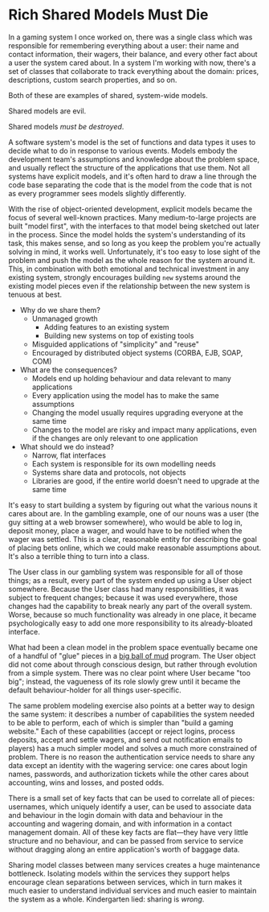 # Rich Shared Models Must Die

In a gaming system I once worked on, there was a single class which was
responsible for remembering everything about a user: their name and contact
information, their wagers, their balance, and every other fact about a user
the system cared about. In a system I'm working with now, there's a set of
classes that collaborate to track everything about the domain: prices,
descriptions, custom search properties, and so on.

Both of these are examples of shared, system-wide models.

Shared models are evil.

Shared models _must be destroyed_.

A software system's model is the set of functions and data types it uses to
decide what to do in response to various events. Models embody the development
team's assumptions and knowledge about the problem space, and usually reflect
the structure of the applications that use them. Not all systems have explicit
models, and it's often hard to draw a line through the code base separating
the code that is the model from the code that is not as every programmer sees
models slightly differently.

With the rise of object-oriented development, explicit models became the focus
of several well-known practices. Many medium-to-large projects are built
"model first", with the interfaces to that model being sketched out later in
the process. Since the model holds the system's understanding of its task,
this makes sense, and so long as you keep the problem you're actually solving
in mind, it works well. Unfortunately, it's too easy to lose sight of the
problem and push the model as the whole reason for the system around it. This,
in combination with both emotional and technical investment in any existing
system, strongly encourages building `new` systems around the existing
model pieces even if the relationship between the new system is tenuous at
best.

* Why do we share them?
    * Unmanaged growth
        * Adding features to an existing system
        * Building new systems on top of existing tools
    * Misguided applications of "simplicity" and "reuse"
    * Encouraged by distributed object systems (CORBA, EJB, SOAP, COM)
* What are the consequences?
    * Models end up holding behaviour and data relevant to many applications
    * Every application using the model has to make the same assumptions
    * Changing the model usually requires upgrading everyone at the same time
    * Changes to the model are risky and impact many applications, even if the
      changes are only relevant to one application
* What should we do instead?
    * Narrow, flat interfaces
    * Each system is responsible for its own modelling needs
    * Systems share data and protocols, not objects
    * Libraries are good, if the entire world doesn't need to upgrade at the
      same time

It's easy to start building a system by figuring out what the various nouns it
cares about are. In the gambling example, one of our nouns was a user (the guy
sitting at a web browser somewhere), who would be able to log in, deposit
money, place a wager, and would have to be notified when the wager was
settled. This is a clear, reasonable entity for describing the goal of placing
bets online, which we could make reasonable assumptions about. It's also a
terrible thing to turn into a class.

The User class in our gambling system was responsible for all of those things;
as a result, every part of the system ended up using a User object somewhere.
Because the User class had many responsibilities, it was subject to frequent
changes; because it was used everywhere, those changes had the capability to
break nearly any part of the overall system. Worse, because so much
functionality was already in one place, it became psychologically easy to add
one more responsibility to its already-bloated interface.

What had been a clean model in the problem space eventually became one of a
handful of "glue" pieces in a [big ball of
mud](http://www.laputan.org/mud/mud.html#BigBallOfMud) program. The User
object did not come about through conscious design, but rather through
evolution from a simple system. There was no clear point where User became
"too big"; instead, the vagueness of its role slowly grew until it became the
default behaviour-holder for all things user-specific.

The same problem modeling exercise also points at a better way to design the
same system: it describes a number of capabilities the system needed to be
able to perform, each of which is simpler than "build a gaming website." Each
of these capabilities (accept or reject logins, process deposits, accept and
settle wagers, and send out notification emails to players) has a much simpler
model and solves a much more constrained of problem. There is no reason the
authentication service needs to share any data except an identity with the
wagering service: one cares about login names, passwords, and authorization
tickets while the other cares about accounting, wins and losses, and posted
odds.

There is a small set of key facts that can be used to correlate all of pieces:
usernames, which uniquely identify a user, can be used to associate data and
behaviour in the login domain with data and behaviour in the accounting and
wagering domain, and with information in a contact management domain. All of
these key facts are flat—they have very little structure and no behaviour, and
can be passed from service to service without dragging along an entire
application's worth of baggage data.

Sharing model classes between many services creates a huge maintenance
bottleneck. Isolating models within the services they support helps encourage
clean separations between services, which in turn makes it much easier to
understand individual services and much easier to maintain the system as a
whole. Kindergarten lied: sharing is _wrong_.
